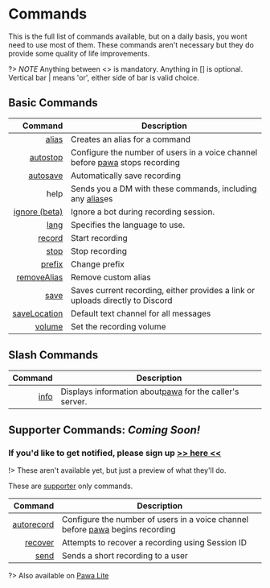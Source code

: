 # Commands

This is the full list of commands available, but on a daily basis, you wont need to use most of them. These commands aren't necessary but they do provide some quality of life improvements.

?> _NOTE_ Anything between <> is mandatory. Anything in [] is optional. Vertical bar | means 'or', either side of bar is valid choice.

## Basic Commands

|                                  Command | Description                                                                                     |
|-----------------------------------------:|-------------------------------------------------------------------------------------------------|
|               [alias](commands/alias.md) | Creates an alias for a command                                                                  |
|         [autostop](commands/autostop.md) | Configure the number of users in a voice channel before [pawa](https://pawa.im) stops recording |
|         [autosave](commands/autosave.md) | Automatically save recording                                                                    |
|                                     help | Sends you a DM with these commands, including any [alias](commands/alias.md)es                  |
|      [ignore (beta)](commands/ignore.md) | Ignore a bot during recording session.                                                          |
|                 [lang](commands/lang.md) | Specifies the language to use.
|             [record](commands/record.md) | Start recording                                                                                 |
|                 [stop](commands/stop.md) | Stop recording                                                                                  |
|             [prefix](commands/prefix.md) | Change prefix                                                                                   |
|   [removeAlias](commands/removealias.md) | Remove custom alias                                                                             |
|                 [save](commands/save.md) | Saves current recording, either provides a link or uploads directly to Discord                  |
| [saveLocation](commands/savelocation.md) | Default text channel for all messages                                                           |
|             [volume](commands/volume.md) | Set the recording volume                                                                        |


## Slash Commands

|                  Command | Description                                                                |
|-------------------------:|----------------------------------------------------------------------------|
| [info](commands/info.md) | Displays information about[pawa](https://pawa.im) for the caller's server. |

## Supporter Commands: _Coming Soon!_

### If you'd like to get notified, please sign up [>> here <<](notify.md)

!> These aren't available yet, but just a preview of what they'll do.

These are [supporter](https://github.com/sponsors/jvtrigueros) only commands.

|                              Command | Description                                                                                      |
|-------------------------------------:|--------------------------------------------------------------------------------------------------|
| [autorecord](commands/autorecord.md) | Configure the number of users in a voice channel before [pawa](https://pawa.im) begins recording |
|       [recover](commands/recover.md) | Attempts to recover a recording using Session ID                                                 |
|             [send](commands/send.md) | Sends a short recording to a user                                                                |


?> Also available on [Pawa Lite](pawalite.md)
